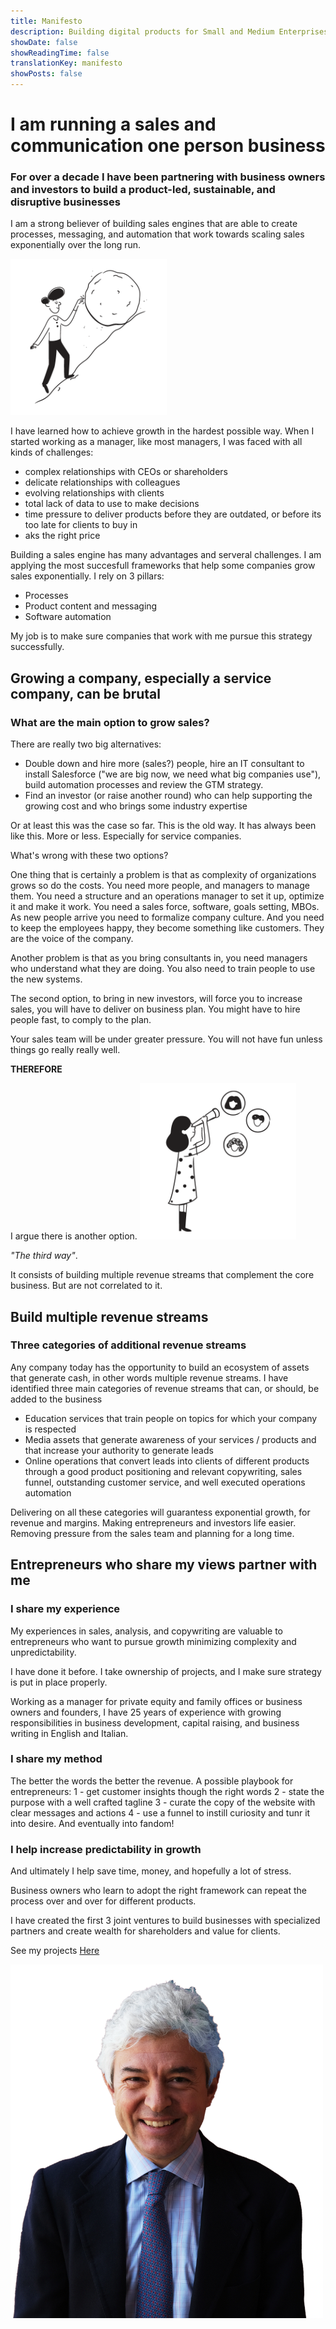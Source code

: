 ```yaml
---
title: Manifesto
description: Building digital products for Small and Medium Enterprises
showDate: false
showReadingTime: false
translationKey: manifesto
showPosts: false
---
```


# I am running a sales and communication one person business

### For over a decade I have been partnering with business owners and investors to build a product-led, sustainable, and disruptive businesses

I am a strong believer of building sales engines that are able to create processes, messaging, and automation that work towards scaling sales exponentially over the long run.

![Digital business](Effortless250x.png)

I have learned how to achieve growth in the hardest possible way. When I started working as a manager, like most managers, I was faced with all kinds of challenges:

- complex relationships with CEOs or shareholders
- delicate relationships with colleagues
- evolving relationships with clients
- total lack of data to use to make decisions
- time pressure to deliver products before they are outdated, or before its too late for clients to buy in
- aks the right price

Building a sales engine has many advantages and serveral challenges.
I am applying the most succesfull frameworks that help some companies grow sales exponentially.
I rely on 3 pillars:

- Processes
- Product content and messaging
- Software automation

My job is to make sure companies that work with me pursue this strategy successfully.

## Growing a company, especially a service company, can be brutal

<!--

### Kick off, great start. Life is great!

You have started the company and you are between €2 and €5 mln of annual revenue.
Or you have entered your family business to support operations and sales and your company is between €10 and €20 mln.

Things looking good as clients grow and revenue increases.

Then complexity grows. The market changes. You need to hire more people. Select a new software.

Costs pile up.

The pressure on sales increases as it needs to serve a higher cost base. If there is debt it also needs to pay off interests.

![Exhausted](Laziness.png)

And with the core offering the revenue can only grow this much. It gets difficult to find more and bigger clients. It is difficult to change category. The system is built so that small and medium entrepreneur have a very tough time in scaling above the €10 mln revenue threshold, and even more difficult the €20mln.

It is a this point that companies either fail or make a jump ahead. This is a very delicate phase.
-->

### What are the main option to grow sales?

There are really two big alternatives:

- Double down and hire more (sales?) people, hire an IT consultant to install Salesforce ("we are big now, we need what big companies use"), build automation processes and review the GTM strategy.
- Find an investor (or raise another round) who can help supporting the growing cost and who brings some industry expertise

Or at least this was the case so far. This is the old way. It has always been like this. More or less. Especially for service companies.

What's wrong with these two options?

One thing that is certainly a problem is that as complexity of organizations grows so do the costs. You need more people, and managers to manage them. You need a structure and an operations manager to set it up, optimize it and make it work. You need a sales force, software, goals setting, MBOs. As new people arrive you need to formalize company culture. And you need to keep the employees happy, they become something like customers. They are the voice of the company.

Another problem is that as you bring consultants in, you need managers who understand what they are doing. You also need to train people to use the new systems.

The second option, to bring in new investors, will force you to increase sales, you will have to deliver on business plan. You might have to hire people fast, to comply to the plan.

Your sales team will be under greater pressure. You will not have fun unless things go really really well.

**THEREFORE**

I argue there is another option.
![Select options](People-finder.png)

_"The third way"_.

It consists of building multiple revenue streams that complement the core business. But are not correlated to it.

## Build multiple revenue streams

### Three categories of additional revenue streams

Any company today has the opportunity to build an ecosystem of assets that generate cash, in other words multiple revenue streams.
I have identified three main categories of revenue streams that can, or should, be added to the business

- Education services that train people on topics for which your company is respected
- Media assets that generate awareness of your services / products and that increase your authority to generate leads
- Online operations that convert leads into clients of different products through a good product positioning and relevant copywriting, sales funnel, outstanding customer service, and well executed operations automation

Delivering on all these categories will guarantess exponential growth, for revenue and margins. Making entrepreneurs and investors life easier. Removing pressure from the sales team and planning for a long time.

## Entrepreneurs who share my views partner with me

### I share my experience

My experiences in sales, analysis, and copywriting are valuable to entrepreneurs who want to pursue growth minimizing complexity and unpredictability.

I have done it before. I take ownership of projects, and I make sure strategy is put in place properly.

Working as a manager for private equity and family offices or business owners and founders, I have 25 years of experience with growing responsibilities in business development, capital raising, and business writing in English and Italian.

### I share my method

The better the words the better the revenue. A possible playbook for entrepreneurs:
1 - get customer insights though the right words
2 - state the purpose with a well crafted tagline
3 - curate the copy of the website with clear messages and actions
4 - use a funnel to instill curiosity and tunr it into desire. And eventually into fandom!

### I help increase predictability in growth

And ultimately I help save time, money, and hopefully a lot of stress.

Business owners who learn to adopt the right framework can repeat the process over and over for different products.

I have created the first 3 joint ventures to build businesses with specialized partners and create wealth for shareholders and value for clients.

See my projects [Here](https://projects.giacomosepe.com)

![Giacomo-Sepe-Entrepreneur](Giacomo-Sepe-Entrepreneur-NoBG.png)

<!--Previous text:
Most of the times business growth can be based on a simple repeatable process yet not an easy one.

It ultimately comes down to finding the right words. The better the words the better the revenue.
I have been applying this media transformation strategy at companies in the retail, technology and entertainment industries and it’s been professionally fulfilling for me as well as economically rewarding for the companies I worked with in the past.


Business owners who learn to adopt the right framework can repeat the process over and over for different products and turn their companies into portfolios of products and media, or intangible assets, that will scale and generate cash indefinitely.

Giacomo Sepe is a technology oriented general manager who has been focusing on growth for most of his life. Giacomo is specialized in digital transformation and media investments.

He gained 6 years of experience working for family offices as general manager and business development manager.
He worked for 10 years as product specialist in the private equity division at Merrill Lynch and UBS and as PE investment manager at Hines and at a multi family office PE firm, EQValue.

MBA from Columbia Business School and BA from Bocconi University.

Still writing, riding, and reading every day 🤪. -->
